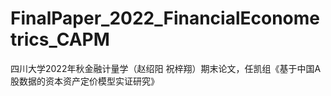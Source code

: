 # FinalPaper_2022_FinancialEconometrics_CAPM
四川大学2022年秋金融计量学（赵绍阳 祝梓翔）期末论文，任凯组《基于中国A股数据的资本资产定价模型实证研究》
